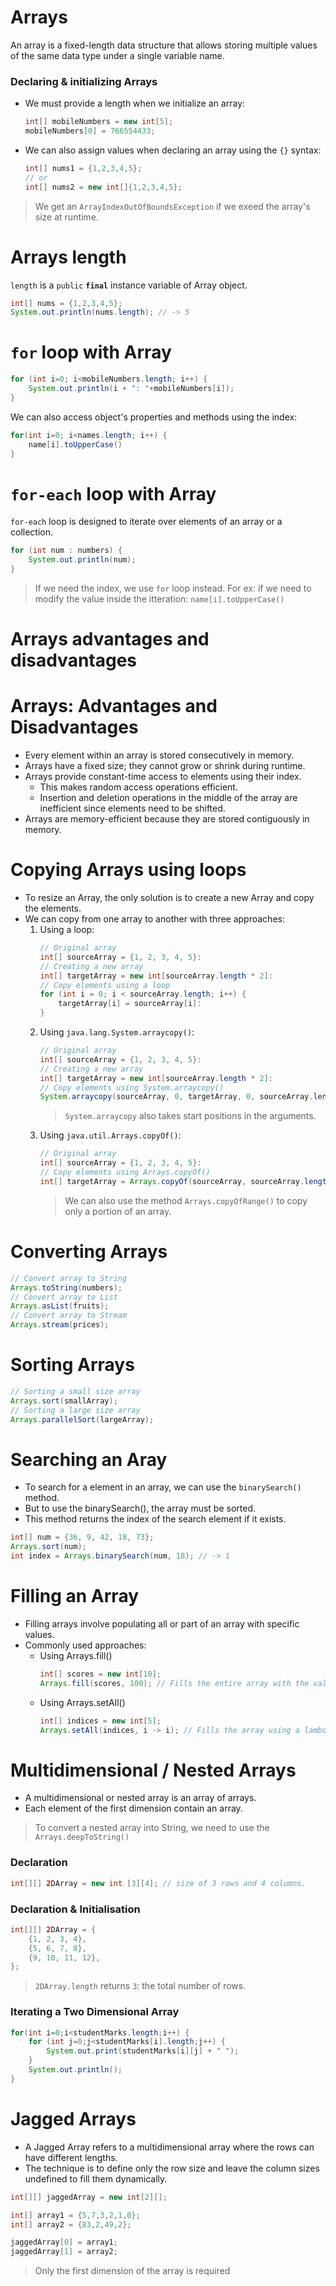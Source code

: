 # Arrays

An array is a fixed-length data structure that allows storing multiple values of the same data type under a single variable name.

### Declaring & initializing Arrays

- We must provide a length when we initialize an array:
    ```java
    int[] mobileNumbers = new int[5];
    mobileNumbers[0] = 766554433;
    ```
- We can also assign values when declaring an array using the `{}` syntax:
    ```java
    int[] nums1 = {1,2,3,4,5};
    // or
    int[] nums2 = new int[]{1,2,3,4,5};
    ```

> We get an `ArrayIndexOutOfBoundsException` if we exeed the array's size at runtime.

 # Arrays length
`length` is a `public` **`final`** instance variable of Array object.
```java
int[] nums = {1,2,3,4,5};
System.out.println(nums.length); // -> 5
```

# `for` loop with Array

```java
for (int i=0; i<mobileNumbers.length; i++) {
    System.out.println(i + ": "+mobileNumbers[i]);
}
```

We can also access object's properties and methods using the index:

```java
for(int i=0; i<names.length; i++) {
    name[i].toUpperCase()
}
```

# `for-each` loop with Array

`for-each` loop is designed to iterate over elements of an array or a collection.

```java
for (int num : numbers) {
    System.out.println(num);
}
```
> If we need the index, we use `for` loop instead. For ex: if we need to modify the value inside the itteration: `name[i].toUpperCase()`

# Arrays advantages and disadvantages

# Arrays: Advantages and Disadvantages

- Every element within an array is stored consecutively in memory.
- Arrays have a fixed size; they cannot grow or shrink during runtime.
- Arrays provide constant-time access to elements using their index.
  - This makes random access operations efficient.
  - Insertion and deletion operations in the middle of the array are inefficient since elements need to be shifted.
- Arrays are memory-efficient because they are stored contiguously in memory.

# Copying Arrays using loops

- To resize an Array, the only solution is to create a new Array and copy the elements.
- We can copy from one array to another with three approaches:
  1. Using a loop:
        ```java
        // Original array
        int[] sourceArray = {1, 2, 3, 4, 5}:
        // Creating a new array
        int[] targetArray = new int[sourceArray.length * 2]:
        // Copy elements using a loop
        for (int i = 0; i < sourceArray.length; i++) {
            targetArray[i] = sourceArray[i]:
        }
        ```
  2. Using `java.lang.System.arraycopy()`:
        ```java
        // Original array
        int[] sourceArray = {1, 2, 3, 4, 5}:
        // Creating a new array
        int[] targetArray = new int[sourceArray.length * 2]:
        // Copy elements using System.arraycopy()
        System.arraycopy(sourceArray, 0, targetArray, 0, sourceArray.length);
        ```
        > `System.arraycopy` also takes start positions in the arguments.
  3. Using `java.util.Arrays.copyOf()`:
        ```java
        // Original array
        int[] sourceArray = {1, 2, 3, 4, 5}:
        // Copy elements using Arrays.copyOf()
        int[] targetArray = Arrays.copyOf(sourceArray, sourceArray.length * 2)
        ```
        > We can also use the method `Arrays.copyOfRange()` to copy only a portion of an array.

# Converting Arrays

```java
// Convert array to String
Arrays.toString(numbers);
// Convert array to List
Arrays.asList(fruits);
// Convert array to Stream
Arrays.stream(prices);
```

# Sorting Arrays

```java
// Sorting a small size array
Arrays.sort(smallArray);
// Sorting a large size array
Arrays.parallelSort(largeArray);
```

# Searching an Aray

- To search for a element in an array, we can use the `binarySearch()` method.
- But to use the binarySearch(), the array must be sorted.
- This method returns the index of the search element if it exists.

```java
int[] num = {36, 9, 42, 18, 73};
Arrays.sort(num);
int index = Arrays.binarySearch(num, 18); // -> 1
```

# Filling an Array

- Filling arrays involve populating all or part of an array with specific values.
- Commonly used approaches:
  - Using Arrays.fill()
    ```java
    int[] scores = new int[10];
    Arrays.fill(scores, 100); // Fills the entire array with the value 100.
    ```
  - Using Arrays.setAll()
    ```java
    int[] indices = new int[5];
    Arrays.setAll(indices, i -> i); // Fills the array using a lambda function.
    ```

# Multidimensional / Nested Arrays

- A multidimensional or nested array is an array of arrays. 
- Each element of the first dimension contain an array.

> To convert a nested array into String, we need to use the `Arrays.deepToString()`

### Declaration
```java
int[][] 2DArray = new int [3][4]; // size of 3 rows and 4 columns.
```

### Declaration & Initialisation
```java
int[][] 2DArray = {
    {1, 2, 3, 4},
    {5, 6, 7, 8},
    {9, 10, 11, 12},
};
``` 
> `2DArray.length` returns `3`: the total number of rows.

### Iterating a Two Dimensional Array

```java
for(int i=0;i<studentMarks.length;i++) {
    for (int j=0;j<studentMarks[i].length;j++) {
        System.out.print(studentMarks[i][j] + " ");
    }
    System.out.println();
}
```

# Jagged Arrays

- A Jagged Array refers to a multidimensional array where the rows can have different lengths.
- The technique is to define only the row size and leave the column sizes undefined to fill them dynamically.

```java
int[][] jaggedArray = new int[2][];

int[] array1 = {5,7,3,2,1,0};
int[] array2 = {83,2,49,2};

jaggedArray[0] = array1;
jaggedArray[1] = array2;
```

> Only the first dimension of the array is required
